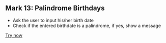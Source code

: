 ## Mark 13: Palindrome Birthdays

+ Ask the user to input his/her birth date
+ Check if the entered birthdate is a palindrome, if yes, show a message

[Try now](https://PalindromeBirthdays.anubhavdubey13.repl.co)